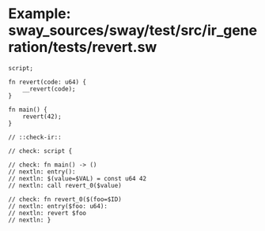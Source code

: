 # Example: sway_sources/sway/test/src/ir_generation/tests/revert.sw

```sway
script;

fn revert(code: u64) {
    __revert(code);
}

fn main() {
    revert(42);
}

// ::check-ir::

// check: script {

// check: fn main() -> ()
// nextln: entry():
// nextln: $(value=$VAL) = const u64 42
// nextln: call revert_0($value)

// check: fn revert_0($(foo=$ID)
// nextln: entry($foo: u64):
// nextln: revert $foo
// nextln: } 

```
